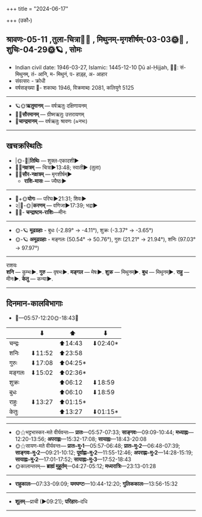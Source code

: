 +++
title = "2024-06-17"

+++
(उकौ॰)
## श्रावणः-05-11  ,तुला-चित्रा🌛🌌  ,  मिथुनम्-मृगशीर्षम्-03-03🌞🌌  ,  शुचिः-04-29🌞🪐  , सोमः
- Indian civil date: 1946-03-27, Islamic: 1445-12-10 Ḏū al-Ḥijjah, 🌌🌞: सं- मिथुनम्, तं- आनि, म- मिथुनं, प- हाड़्ह, अ- आहार
- संवत्सरः - क्रोधी
- वर्षसङ्ख्या 🌛- शकाब्दः 1946, विक्रमाब्दः 2081, कलियुगे 5125
___________________
- 🪐🌞**ऋतुमानम्** — वर्षऋतुः दक्षिणायनम्
- 🌌🌞**सौरमानम्** — ग्रीष्मऋतुः उत्तरायणम्
- 🌛**चान्द्रमानम्** — वर्षऋतुः श्रावणः (≈नभः)
___________________


## खचक्रस्थितिः
- |🌞-🌛|**तिथिः** — शुक्ल-एकादशी►  
- 🌌🌛**नक्षत्रम्** — चित्रा►13:48; स्वाती► (तुला)  
- 🌌🌞**सौर-नक्षत्रम्** — मृगशीर्षम्►  
  - **राशि-मासः** — ज्यैष्ठः► 
___________________
- 🌛+🌞**योगः** — परिघः►21:31; शिवः►  
- २|🌛-🌞|**करणम्** — वणिजा►17:39; भद्रा►  
- 🌌🌛- **चन्द्राष्टम-राशिः**—मीनः  
___________________
- 🌞-🪐 **मूढग्रहाः** - बुधः (-2.89° → -4.11°), शुक्रः (-3.37° → -3.65°)
- 🌞-🪐 **अमूढग्रहाः** - मङ्गलः (50.54° → 50.76°), गुरुः (21.21° → 21.94°), शनिः (97.03° → 97.97°)
___________________
राशयः  
**शनि** — कुम्भः►. **गुरु** — वृषभः►. **मङ्गल** — मेषः►. **शुक्र** — मिथुनम्►. **बुध** — मिथुनम्►. **राहु** — मीनः►. **केतु** — कन्या►. 
___________________


## दिनमान-कालविभागाः
- 🌅—05:57-12:20🌞-18:43🌇  

|      |⬇     |⬆     |⬇     |
|------|-----|-----|------|
|चन्द्रः|     |⬆14:43 |⬇02:40*|
|शनिः   |⬇11:52 |⬆23:58 |     |
|गुरुः  |⬇17:08 |⬆04:25*|     |
|मङ्गलः |⬇15:02 |⬆02:36*|     |
|शुक्रः |     |⬆06:12 |⬇18:59 |
|बुधः   |     |⬆06:10 |⬇18:59 |
|राहुः  |⬇13:27 |⬆01:15*|     |
|केतुः  |     |⬆13:27 |⬇01:15*|
___________________
- 🌞⚝भट्टभास्कर-मते वीर्यवन्तः— **प्रातः**—05:57-07:33; **साङ्गवः**—09:09-10:44; **मध्याह्नः**—12:20-13:56; **अपराह्णः**—15:32-17:08; **सायाह्नः**—18:43-20:08  
- 🌞⚝सायण-मते वीर्यवन्तः— **प्रातः-मु॰1**—05:57-06:48; **प्रातः-मु॰2**—06:48-07:39; **साङ्गवः-मु॰2**—09:21-10:12; **पूर्वाह्णः-मु॰2**—11:55-12:46; **अपराह्णः-मु॰2**—14:28-15:19; **सायाह्नः-मु॰2**—17:01-17:52; **सायाह्नः-मु॰3**—17:52-18:43  
- 🌞कालान्तरम्— **ब्राह्मं मुहूर्तम्**—04:27-05:12; **मध्यरात्रिः**—23:13-01:28  
___________________
- **राहुकालः**—07:33-09:09; **यमघण्टः**—10:44-12:20; **गुलिककालः**—13:56-15:32  
___________________
- **शूलम्**—प्राची (►09:21); **परिहारः**–दधि  
___________________
